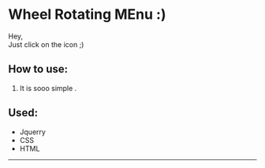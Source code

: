 <h1>Wheel Rotating MEnu :)</h1>

<p> Hey,<br>
Just click on the icon ;) </p>

<h2>How to use: </h2>
<ol>
  <li>It is sooo simple .</li>
</ol>

<h2>Used:</h2>
<ul>
  <li>Jquerry </li>
  <li>CSS</li>
  <li>HTML</li>
</ul>

<hr>
